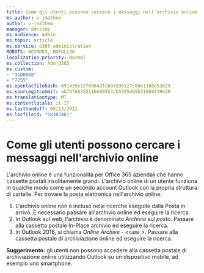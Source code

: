 ```yaml
---
title: Come gli utenti possono cercare i messaggi nell'archivio online
ms.author: v-jmathew
author: v-jmathew
manager: dansimp
ms.audience: Admin
ms.topic: article
ms.service: o365-administration
ROBOTS: NOINDEX, NOFOLLOW
localization_priority: Normal
ms.collection: Adm_O365
ms.custom:
- "3100008"
- "7255"
ms.openlocfilehash: 691439e12f69643fcb97596127c00e1388d53829
ms.sourcegitcommit: ab75f66355116e995b3cb5505465b31989339e28
ms.translationtype: MT
ms.contentlocale: it-IT
ms.lasthandoff: 08/13/2021
ms.locfileid: "58303401"
---
```

# <a name="how-users-can-search-their-online-archive-for-messages"></a>Come gli utenti possono cercare i messaggi nell'archivio online

L'archivio online è una funzionalità per Office 365 aziendali che hanno cassette postali insolitamente grandi. L'archivio online di un utente funziona in qualche modo come un secondo account Outlook con la propria struttura di cartelle. Per trovare la posta elettronica nell'archivio online:

1. L'archivio online non è incluso nelle ricerche eseguite dalla Posta in arrivo. È necessario passare all'archivio online ed eseguire la ricerca.
2. In Outlook sul web, l'archivio è denominato *Archivio sul posto.* Passare alla cassetta postale In-Place archivio ed eseguire la ricerca.
3. In Outlook 2016, si chiama *Online Archive - <`name` >*. Passare alla cassetta postale di archiviazione online ed eseguire la ricerca.

**Suggerimento:** gli utenti non possono accedere alla cassetta postale di archiviazione online utilizzando Outlook su un dispositivo mobile, ad esempio uno smartphone.
